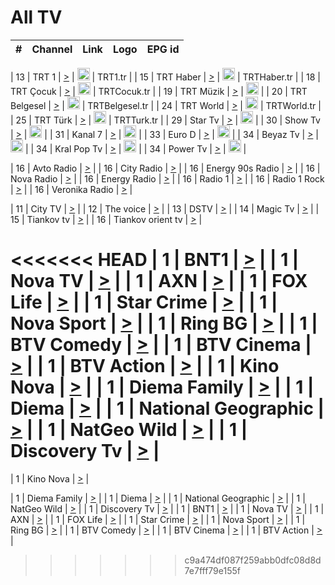 <h1>All TV</h1>

| #   | Channel        | Link  | Logo | EPG id |
|:---:|:--------------:|:-----:|:----:|:------:|

| 13  | TRT 1            | [>](https://tv-trt1.medya.trt.com.tr/master.m3u8) | <img height="20" src="https://i.imgur.com/j786OLG.png"/> | TRT1.tr |
| 15  | TRT Haber        | [>](https://tv-trthaber.medya.trt.com.tr/master.m3u8) | <img height="20" src="https://i.imgur.com/OVfo8Ab.png"/> | TRTHaber.tr |
| 18  | TRT Çocuk        | [>](https://tv-trtcocuk.medya.trt.com.tr/master.m3u8) | <img height="20" src="https://i.imgur.com/QLFmD6d.png"/> | TRTCocuk.tr |
| 19  | TRT Müzik        | [>](https://tv-trtmuzik.medya.trt.com.tr/master.m3u8) | <img height="20" src="https://i.imgur.com/fIVFCEd.png"/> |
| 20  | TRT Belgesel     | [>](https://tv-trtbelgesel.medya.trt.com.tr/master.m3u8) | <img height="20" src="https://i.imgur.com/MGO87pe.png"/> | TRTBelgesel.tr |
| 24  | TRT World        | [>](https://tv-trtworld.medya.trt.com.tr/master.m3u8) | <img height="20" src="https://i.imgur.com/JEA2xpv.png"/> | TRTWorld.tr |
| 25  | TRT Türk         | [>](https://tv-trtturk.medya.trt.com.tr/master.m3u8) | <img height="20" src="https://i.imgur.com/OSTOQNw.png"/> | TRTTurk.tr |
| 29  | Star Tv   | [>](https://dogus-live.daioncdn.net/startv/startv_360p.m3u8) | <img height="20" src="https://i.imgur.com/IebUZx1.png"/> |
| 30  | Show Tv     | [>](https://ciner-live.daioncdn.net/showtv/showtv.m3u8) | <img height="20" src="https://i.imgur.com/IebUZx1.png"/> |
| 31  | Kanal 7     | [>](https://kanal7-live.daioncdn.net/kanal7/kanal7.m3u8) | <img height="20" src="https://i.imgur.com/IebUZx1.png"/> |
| 33  | Euro D    | [>](https://www.youtube.com/user/KanalD/live) | <img height="20" src="https://i.imgur.com/IebUZx1.png"/> |
| 34  | Beyaz Tv     | [>](https://beyaztv-live.daioncdn.net/beyaztv/beyaztv.m3u8) | <img height="20" src="https://i.imgur.com/IebUZx1.png"/> |
| 34  | Kral Pop Tv     | [>](https://www.youtube.com/watch?v=GuFTuKoXepw) | <img height="20" src="https://i.imgur.com/IebUZx1.png"/> |
| 34  | Power Tv     | [>](https://livetv.powerapp.com.tr/powerTV/powerhd.smil/chunklist.m3u8) | <img height="20" src="https://i.imgur.com/IebUZx1.png"/> |

| 16  | Avto Radio | [>](http://stream.metacast.eu/avtoradio.mp3.m3u) |
| 16  | City Radio | [>](http://stream.metacast.eu/city.aac.m3u) |
| 16  | Energy 90s Radio | [>](http://stream.metacast.eu/energy-90s.m3u) |
| 16  | Nova Radio | [>](http://stream.metacast.eu/nova.aac.m3u) |
| 16  | Energy Radio | [>](http://stream.metacast.eu/nrj.aac.m3u) |
| 16  | Radio 1 | [>](http://stream.metacast.eu/radio1.aac.m3u) |
| 16  | Radio 1 Rock | [>](http://stream.metacast.eu/radio1rock.aac.m3u) |
| 16  | Veronika Radio | [>](http://stream.metacast.eu/veronika.aac.m3u) |

| 11  | City TV | [>](https://tv.city.bg/play/tshls/citytv/index.m3u8) |
| 12  | The voice | [>](https://bss1.neterra.tv/thevoice/thevoice.m3u8) |
| 13  | DSTV | [>](http://46.249.95.140:8081/hls/data.m3u8) |
| 14  | Magic Tv | [>](https://bss1.neterra.tv/magictv/magictv.m3u8) |
| 15  | Tiankov tv | [>](https://streamer103.neterra.tv/tiankov-folk/live.m3u8) |
| 16  | Tiankov orient tv | [>](https://streamer103.neterra.tv/tiankov-orient/live.m3u8) |

<<<<<<< HEAD
| 1 | BNT1 | [>](https://ymkaya.xyz:14593/tv/bnt1/playlist.m3u8?wmsAuthSign=c2VydmVyX3RpbWU9NC8xNi8yMDI1IDE6MDI6NDkgUE0maGFzaF92YWx1ZT1VNFpWcmtwWnlIT1ZiZXpYcVVPWTJ3PT0mdmFsaWRtaW51dGVzPTYw) |
| 1 | Nova TV | [>](https://ymkaya.xyz:14593/tv/novatv/playlist.m3u8?wmsAuthSign=c2VydmVyX3RpbWU9NC8xNi8yMDI1IDE6MDI6NTkgUE0maGFzaF92YWx1ZT1OOE1ldlNEWlFxaS9NbDErZDM4Nm9BPT0mdmFsaWRtaW51dGVzPTYw) |
| 1 | AXN | [>](https://ymkaya.xyz:14593/tv/axn/playlist.m3u8?wmsAuthSign=c2VydmVyX3RpbWU9NC8xNi8yMDI1IDE6MDM6MDkgUE0maGFzaF92YWx1ZT1keGQvdGxTYi9sVkJIbWRhUzRwenl3PT0mdmFsaWRtaW51dGVzPTYw) |
| 1 | FOX Life | [>](https://ymkaya.xyz:14593/tv/foxlife/playlist.m3u8?wmsAuthSign=c2VydmVyX3RpbWU9NC8xNi8yMDI1IDE6MDM6MjAgUE0maGFzaF92YWx1ZT1MVjN6Z0tDU1JBbkhIM1lNYmhralNnPT0mdmFsaWRtaW51dGVzPTYw) |
| 1 | Star Crime | [>](https://ymkaya.xyz:14593/tv/foxcrime/playlist.m3u8?wmsAuthSign=c2VydmVyX3RpbWU9NC8xNi8yMDI1IDE6MDM6MzEgUE0maGFzaF92YWx1ZT1takVnN3htaUhKQ0g2eVRVRElWMjRBPT0mdmFsaWRtaW51dGVzPTYw) |
| 1 | Nova Sport | [>](https://ymkaya.xyz:14593/tv/novasport/playlist.m3u8?wmsAuthSign=c2VydmVyX3RpbWU9NC8xNi8yMDI1IDE6MDM6NDEgUE0maGFzaF92YWx1ZT0zS3ZURmU5T3I2d0QrMTdVQkEwQXRBPT0mdmFsaWRtaW51dGVzPTYw) |
| 1 | Ring BG | [>](https://ymkaya.xyz:14593/tv/ringbg/playlist.m3u8?wmsAuthSign=c2VydmVyX3RpbWU9NC8xNi8yMDI1IDE6MDM6NTEgUE0maGFzaF92YWx1ZT1sNFYzTXM4MnN0bU5wbFdra3FhY3pnPT0mdmFsaWRtaW51dGVzPTYw) |
| 1 | BTV Comedy | [>](https://ymkaya.xyz:14593/tv/btvcomedy/playlist.m3u8?wmsAuthSign=c2VydmVyX3RpbWU9NC8xNi8yMDI1IDE6MDQ6MDEgUE0maGFzaF92YWx1ZT1ic3J4dTRWcXA0QzNZMTNOam1peE9nPT0mdmFsaWRtaW51dGVzPTYw) |
| 1 | BTV Cinema | [>](https://ymkaya.xyz:14593/tv/btvcinema/playlist.m3u8?wmsAuthSign=c2VydmVyX3RpbWU9NC8xNi8yMDI1IDE6MDQ6MTEgUE0maGFzaF92YWx1ZT0wckU4SkRKVDBOT3Zjb2JpelpydmdnPT0mdmFsaWRtaW51dGVzPTYw) |
| 1 | BTV Action | [>](https://ymkaya.xyz:14593/tv/btvaction/playlist.m3u8?wmsAuthSign=c2VydmVyX3RpbWU9NC8xNi8yMDI1IDE6MDQ6MjEgUE0maGFzaF92YWx1ZT1FV1lkM1ErbkJyZ1RuZjV3bW9JYVpRPT0mdmFsaWRtaW51dGVzPTYw) |
| 1 | Kino Nova | [>](https://ymkaya.xyz:14593/tv/kinonova/playlist.m3u8?wmsAuthSign=c2VydmVyX3RpbWU9NC8xNi8yMDI1IDE6MDQ6MzEgUE0maGFzaF92YWx1ZT1LWkNlUlNQOXRKV0Y1V2txNkoycjJBPT0mdmFsaWRtaW51dGVzPTYw) |
| 1 | Diema Family | [>](https://ymkaya.xyz:14593/tv/diemafamily/playlist.m3u8?wmsAuthSign=c2VydmVyX3RpbWU9NC8xNi8yMDI1IDE6MDQ6NDEgUE0maGFzaF92YWx1ZT15RDVSRXRLSFZ5VFVZK2tvY0hQT213PT0mdmFsaWRtaW51dGVzPTYw) |
| 1 | Diema | [>](https://ymkaya.xyz:14593/tv/diema/playlist.m3u8?wmsAuthSign=c2VydmVyX3RpbWU9NC8xNi8yMDI1IDE6MDQ6NTEgUE0maGFzaF92YWx1ZT0wS0FMemRCcGR1RFZZV1ZWOFhMYlN3PT0mdmFsaWRtaW51dGVzPTYw) |
| 1 | National Geographic | [>](https://ymkaya.xyz:14593/tv/natgeo/playlist.m3u8?wmsAuthSign=c2VydmVyX3RpbWU9NC8xNi8yMDI1IDE6MDU6MDEgUE0maGFzaF92YWx1ZT1FYkhFdEhvc2xBUyt5aWZNQ3Q3WVNnPT0mdmFsaWRtaW51dGVzPTYw) |
| 1 | NatGeo Wild | [>](https://ymkaya.xyz:14593/tv/natgeowild/playlist.m3u8?wmsAuthSign=c2VydmVyX3RpbWU9NC8xNi8yMDI1IDE6MDU6MTEgUE0maGFzaF92YWx1ZT03a0x0NnlteU9KOUdVWW9FUjd2YlRBPT0mdmFsaWRtaW51dGVzPTYw) |
| 1 | Discovery Tv | [>](https://ymkaya.xyz:14593/tv/discovery/playlist.m3u8?wmsAuthSign=c2VydmVyX3RpbWU9NC8xNi8yMDI1IDE6MDU6MjMgUE0maGFzaF92YWx1ZT1LMGdna2tZbjlEWG4wT091TGZxZk9BPT0mdmFsaWRtaW51dGVzPTYw) |
=======


| 1 | Kino Nova | [>](https://ymkaya.xyz:11336/tv/kinonova/playlist.m3u8?wmsAuthSign=c2VydmVyX3RpbWU9MS8yLzIwMjUgNDo0MDoyMCBBTSZoYXNoX3ZhbHVlPWlFS1FrWEtMMVRFM3l5YklUWUJQUHc9PSZ2YWxpZG1pbnV0ZXM9NjA=) |

| 1 | Diema Family | [>](https://ymkaya.xyz:11336/tv/diemafamily/playlist.m3u8?wmsAuthSign=c2VydmVyX3RpbWU9MS8yLzIwMjUgNDo0MDozMCBBTSZoYXNoX3ZhbHVlPUVUaTVKTldvZTF5WVVCM0YwL21kaXc9PSZ2YWxpZG1pbnV0ZXM9NjA=) |
| 1 | Diema | [>](https://ymkaya.xyz:11336/tv/diema/playlist.m3u8?wmsAuthSign=c2VydmVyX3RpbWU9MS8yLzIwMjUgNDo0MDo0MCBBTSZoYXNoX3ZhbHVlPVlYMWVJT2NuUjNpUTBsaytEUFFOS2c9PSZ2YWxpZG1pbnV0ZXM9NjA=) |
| 1 | National Geographic | [>](https://ymkaya.xyz:11336/tv/natgeo/playlist.m3u8?wmsAuthSign=c2VydmVyX3RpbWU9MS8yLzIwMjUgNDo0MTo0MSBBTSZoYXNoX3ZhbHVlPTJQTlVmcG5nYWx0M013eUhGRGxnd0E9PSZ2YWxpZG1pbnV0ZXM9NjA=) |
| 1 | NatGeo Wild | [>](https://ymkaya.xyz:11336/tv/natgeowild/playlist.m3u8?wmsAuthSign=c2VydmVyX3RpbWU9MS8yLzIwMjUgNDo0MTo1MSBBTSZoYXNoX3ZhbHVlPVl1OXZaTTliN0hGWEN3eDBYd1duNkE9PSZ2YWxpZG1pbnV0ZXM9NjA=) |
| 1 | Discovery Tv | [>](https://ymkaya.xyz:11336/tv/discovery/playlist.m3u8?wmsAuthSign=c2VydmVyX3RpbWU9MS8yLzIwMjUgNDo0MjowMSBBTSZoYXNoX3ZhbHVlPWtBQmdLNlY2RmQwWElzMVYzSDJyVkE9PSZ2YWxpZG1pbnV0ZXM9NjA=) |
| 1 | BNT1 | [>](https://ymkaya.xyz:11336/tv/bnt1/playlist.m3u8?wmsAuthSign=c2VydmVyX3RpbWU9MS8yLzIwMjUgNDozODozOCBBTSZoYXNoX3ZhbHVlPVVrMVlRQXpJWlhYeUh6ZFVpSC9NMUE9PSZ2YWxpZG1pbnV0ZXM9NjA=) |
| 1 | Nova TV | [>](https://ymkaya.xyz:11336/tv/novatv/playlist.m3u8?wmsAuthSign=c2VydmVyX3RpbWU9MS8yLzIwMjUgNDozODo0OCBBTSZoYXNoX3ZhbHVlPUVxQjh1a0ZzYkVGZU8zZDFGTzdreVE9PSZ2YWxpZG1pbnV0ZXM9NjA=) |
| 1 | AXN | [>](https://ymkaya.xyz:11336/tv/axn/playlist.m3u8?wmsAuthSign=c2VydmVyX3RpbWU9MS8yLzIwMjUgNDozODo1OCBBTSZoYXNoX3ZhbHVlPUpkWStGY1hkNXhaOVpPZ0thQ0FZL3c9PSZ2YWxpZG1pbnV0ZXM9NjA=) |
| 1 | FOX Life | [>](https://ymkaya.xyz:11336/tv/foxlife/playlist.m3u8?wmsAuthSign=c2VydmVyX3RpbWU9MS8yLzIwMjUgNDozOToxMCBBTSZoYXNoX3ZhbHVlPWt1ZDc1T3AzYlZDTjJnSy9TU0xJZlE9PSZ2YWxpZG1pbnV0ZXM9NjA=) |
| 1 | Star Crime | [>](https://ymkaya.xyz:11336/tv/foxcrime/playlist.m3u8?wmsAuthSign=c2VydmVyX3RpbWU9MS8yLzIwMjUgNDozOToyMCBBTSZoYXNoX3ZhbHVlPXIwVU45Nm9FR1l2enNkTG9TanBxbmc9PSZ2YWxpZG1pbnV0ZXM9NjA=) |
| 1 | Nova Sport | [>](https://ymkaya.xyz:11336/tv/novasport/playlist.m3u8?wmsAuthSign=c2VydmVyX3RpbWU9MS8yLzIwMjUgNDozOTozMCBBTSZoYXNoX3ZhbHVlPXlSZ0UxazVaM0xhSmc0NmR4T0c1T2c9PSZ2YWxpZG1pbnV0ZXM9NjA=) |
| 1 | Ring BG | [>](https://ymkaya.xyz:11336/tv/ringbg/playlist.m3u8?wmsAuthSign=c2VydmVyX3RpbWU9MS8yLzIwMjUgNDozOTo0MCBBTSZoYXNoX3ZhbHVlPTR4aUlFNHVUYWN4enY1WkVuOFZma2c9PSZ2YWxpZG1pbnV0ZXM9NjA=) |
| 1 | BTV Comedy | [>](https://ymkaya.xyz:11336/tv/btvcomedy/playlist.m3u8?wmsAuthSign=c2VydmVyX3RpbWU9MS8yLzIwMjUgNDozOTo1MCBBTSZoYXNoX3ZhbHVlPUtrMTJ2RHNTTUU1RFp1ZkVOdXFSK3c9PSZ2YWxpZG1pbnV0ZXM9NjA=) |
| 1 | BTV Cinema | [>](https://ymkaya.xyz:11336/tv/btvcinema/playlist.m3u8?wmsAuthSign=c2VydmVyX3RpbWU9MS8yLzIwMjUgNDozOTo1OSBBTSZoYXNoX3ZhbHVlPTZWcU9FZW56cG1NM1lrYy8xNE5NeHc9PSZ2YWxpZG1pbnV0ZXM9NjA=) |
| 1 | BTV Action | [>](https://ymkaya.xyz:11336/tv/btvaction/playlist.m3u8?wmsAuthSign=c2VydmVyX3RpbWU9MS8yLzIwMjUgNDo0MDoxMCBBTSZoYXNoX3ZhbHVlPUlDd0ErRkZVWThyMVZwR3c2REdGZ3c9PSZ2YWxpZG1pbnV0ZXM9NjA=) |
>>>>>>> c9a474df087f259abb0dfc08d8d7e7fff79e155f
